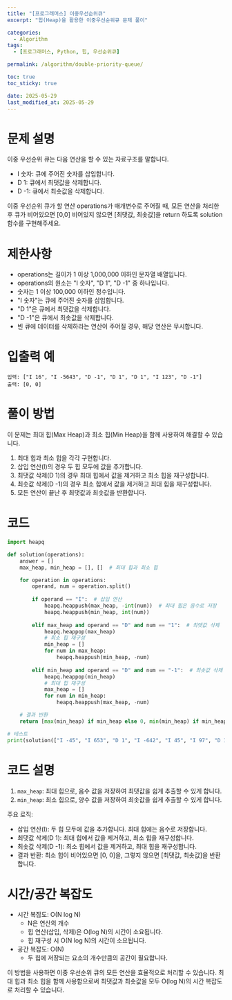 ```yaml
---
title: "[프로그래머스] 이중우선순위큐"
excerpt: "힙(Heap)을 활용한 이중우선순위큐 문제 풀이"

categories:
  - Algorithm
tags:
  - [프로그래머스, Python, 힙, 우선순위큐]

permalink: /algorithm/double-priority-queue/

toc: true
toc_sticky: true

date: 2025-05-29
last_modified_at: 2025-05-29
---
```


# 문제 설명

이중 우선순위 큐는 다음 연산을 할 수 있는 자료구조를 말합니다.

- I 숫자: 큐에 주어진 숫자를 삽입합니다.
- D 1: 큐에서 최댓값을 삭제합니다.
- D -1: 큐에서 최솟값을 삭제합니다.

이중 우선순위 큐가 할 연산 operations가 매개변수로 주어질 때, 모든 연산을 처리한 후 큐가 비어있으면 [0,0] 비어있지 않으면 [최댓값, 최솟값]을 return 하도록 solution 함수를 구현해주세요.

# 제한사항

- operations는 길이가 1 이상 1,000,000 이하인 문자열 배열입니다.
- operations의 원소는 "I 숫자", "D 1", "D -1" 중 하나입니다.
- 숫자는 1 이상 100,000 이하인 정수입니다.
- "I 숫자"는 큐에 주어진 숫자를 삽입합니다.
- "D 1"은 큐에서 최댓값을 삭제합니다.
- "D -1"은 큐에서 최솟값을 삭제합니다.
- 빈 큐에 데이터를 삭제하라는 연산이 주어질 경우, 해당 연산은 무시합니다.

# 입출력 예

```
입력: ["I 16", "I -5643", "D -1", "D 1", "D 1", "I 123", "D -1"]
출력: [0, 0]
```

# 풀이 방법

이 문제는 최대 힙(Max Heap)과 최소 힙(Min Heap)을 함께 사용하여 해결할 수 있습니다.

1. 최대 힙과 최소 힙을 각각 구현합니다.
2. 삽입 연산(I)의 경우 두 힙 모두에 값을 추가합니다.
3. 최댓값 삭제(D 1)의 경우 최대 힙에서 값을 제거하고 최소 힙을 재구성합니다.
4. 최솟값 삭제(D -1)의 경우 최소 힙에서 값을 제거하고 최대 힙을 재구성합니다.
5. 모든 연산이 끝난 후 최댓값과 최솟값을 반환합니다.

# 코드

```python
import heapq

def solution(operations):
    answer = []
    max_heap, min_heap = [], []  # 최대 힙과 최소 힙

    for operation in operations:
        operand, num = operation.split()
        
        if operand == "I":  # 삽입 연산
            heapq.heappush(max_heap, -int(num))  # 최대 힙은 음수로 저장
            heapq.heappush(min_heap, int(num))
            
        elif max_heap and operand == "D" and num == "1":  # 최댓값 삭제
            heapq.heappop(max_heap)
            # 최소 힙 재구성
            min_heap = []
            for num in max_heap:
                heapq.heappush(min_heap, -num)
                
        elif min_heap and operand == "D" and num == "-1":  # 최솟값 삭제
            heapq.heappop(min_heap)
            # 최대 힙 재구성
            max_heap = []
            for num in min_heap:
                heapq.heappush(max_heap, -num)

    # 결과 반환
    return [max(min_heap) if min_heap else 0, min(min_heap) if min_heap else 0]

# 테스트
print(solution(["I -45", "I 653", "D 1", "I -642", "I 45", "I 97", "D 1", "D -1", "I 333"]))
```

# 코드 설명

1. `max_heap`: 최대 힙으로, 음수 값을 저장하여 최댓값을 쉽게 추출할 수 있게 합니다.
2. `min_heap`: 최소 힙으로, 양수 값을 저장하여 최솟값을 쉽게 추출할 수 있게 합니다.

주요 로직:
- 삽입 연산(I): 두 힙 모두에 값을 추가합니다. 최대 힙에는 음수로 저장합니다.
- 최댓값 삭제(D 1): 최대 힙에서 값을 제거하고, 최소 힙을 재구성합니다.
- 최솟값 삭제(D -1): 최소 힙에서 값을 제거하고, 최대 힙을 재구성합니다.
- 결과 반환: 최소 힙이 비어있으면 [0, 0]을, 그렇지 않으면 [최댓값, 최솟값]을 반환합니다.

# 시간/공간 복잡도

- 시간 복잡도: O(N log N)
  - N은 연산의 개수
  - 힙 연산(삽입, 삭제)은 O(log N)의 시간이 소요됩니다.
  - 힙 재구성 시 O(N log N)의 시간이 소요됩니다.
- 공간 복잡도: O(N)
  - 두 힙에 저장되는 요소의 개수만큼의 공간이 필요합니다.

이 방법을 사용하면 이중 우선순위 큐의 모든 연산을 효율적으로 처리할 수 있습니다. 최대 힙과 최소 힙을 함께 사용함으로써 최댓값과 최솟값을 모두 O(log N)의 시간 복잡도로 처리할 수 있습니다. 